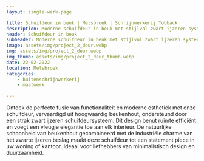 ```yaml
---
layout: single-werk-page

title: Schuifdeur in beuk | Melsbroek | Schrijnwerkerij Tobback
description: Moderne schuifdeur in beuk met stijlvol zwart ijzeren systeem. Bespaart ruimte met een elegante, minimalistische uitstraling.
header: Schuifdeur in beuk
subheader: Moderne schuifdeur in beuk met stijlvol zwart ijzeren systeem.
image: assets/img/project_2_deur.webp
img: assets/img/project_2_deur.webp
img_thumb: assets/img/project_2_deur_thumb.webp
date: 22-02-2022
location: Melsbroek
categories: 
    - buitenschrijnwerkerij
    - maatwerk

---
```


Ontdek de perfecte fusie van functionaliteit en moderne esthetiek met onze schuifdeur, vervaardigd uit hoogwaardig beukenhout, ondersteund door een strak zwart ijzeren schuifdeursysteem. Dit design benut ruimte efficiënt en voegt een vleugje elegantie toe aan elk interieur. De natuurlijke schoonheid van beukenhout gecombineerd met de industriële charme van het zwarte ijzeren beslag maakt deze schuifdeur tot een statement piece in uw woning of kantoor. Ideaal voor liefhebbers van minimalistisch design en duurzaamheid.